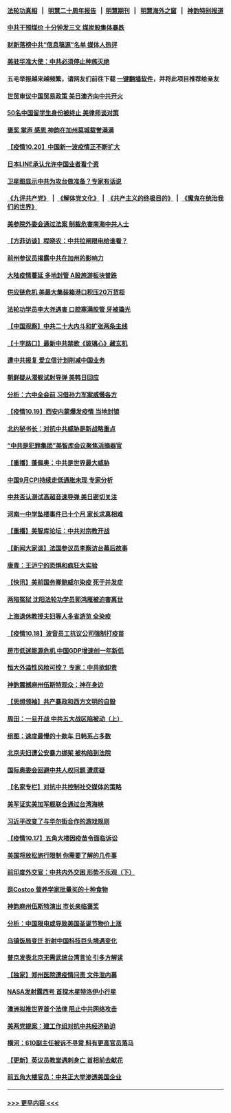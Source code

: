 #### [法轮功真相](https://github.com/gfw-breaker/truth/blob/master/README.md?t=0) &nbsp;&nbsp;|&nbsp;&nbsp; [明慧二十周年报告](https://github.com/gfw-breaker/mh-reports/blob/master/README.md?t=0) &nbsp;&nbsp;|&nbsp;&nbsp;[明慧期刊](https://github.com/gfw-breaker/mh-qikan) &nbsp;&nbsp;|&nbsp;&nbsp; [明慧海外之窗](https://github.com/gfw-breaker/mh-news/blob/master/README.md?t=0) &nbsp;&nbsp;|&nbsp;&nbsp; [神韵特别报道](https://github.com/gfw-breaker/mh-news/blob/master/shenyun.md?t=0)
#### [中共干预煤价 十分钟发三文 煤炭股集体暴跌](../pages/nf4514/n13318004.md?t=10210750) 
#### [财新落榜中共“信息稿源”名单 媒体人热评](../pages/nf4514/n13317969.md?t=10210750) 
#### [美驻华准大使：中共必须停止种族灭绝](../pages/nf4514/n13318037.md?t=10210750) 
#### 五毛举报越来越频繁，请网友们前往下载 [一键翻墙软件](https://github.com/gfw-breaker/ssr-accounts)，并将此项目推荐给亲友
#### [世贸审议中国贸易政策 美日澳齐向中共开火](../pages/nf4514/n13318088.md?t=10210750) 
#### [50名中国留学生身份被终止 美律师谈对策](../pages/nf4514/n13316652.md?t=10210750) 
#### [褒奖 掌声 感恩 神韵在加州莫城载誉满满](../pages/nf4514/n13317736.md?t=10210750) 
#### [【疫情10.20】中国新一波疫情正不断扩大](../pages/nf4514/n13317227.md?t=10210750) 
#### [日本LINE承认允许中国业者看个资](../pages/nf4514/n13317144.md?t=10210750) 
#### [卫星图显示中共为攻台做准备？专家有话说](../pages/nf4514/n13316193.md?t=10210750) 
#### [《九评共产党》](https://github.com/begood0513/9ping.md/blob/master/README.md) &nbsp;|&nbsp; [《解体党文化》](../../../../jtdwh.md/blob/master/README.md)  &nbsp;|&nbsp; [《共产主义的终极目的》](../../../../gczydzjmd.md/blob/master/README.md) &nbsp;|&nbsp; [《魔鬼在统治我们的世界》](../../../../mgztzwmdsj.md/blob/master/README.md) 
#### [美参院外委会通过法案 制裁危害南海中共人士](../pages/nf4514/n13316477.md?t=10210750) 
#### [【方菲访谈】程晓农：中共拉闸限电给谁看？](../pages/nf4514/n13315612.md?t=10210750) 
#### [前州参议员揭露中共在加州的影响力](../pages/nf4514/n13315881.md?t=10210750) 
#### [大陆疫情蔓延 多地封管 A股旅游板块普跌](../pages/nf4514/n13315760.md?t=10210750) 
#### [供应链危机 美最大集装箱港口积压20万货柜](../pages/nf4514/n13315779.md?t=10210750) 
#### [法轮功学员李大尧遇害 口腔塞满胶管 牙被撬光](../pages/nf4514/n13314991.md?t=10210750) 
#### [【中国观察】中共二十大内斗和扩张两条主线](../pages/nf4514/n13315551.md?t=10210750) 
#### [【十字路口】最新中共禁歌《玻璃心》藏玄机](../pages/nf4514/n13315277.md?t=10210750) 
#### [遭中共报复 爱立信计划削减中国业务](../pages/nf4514/n13315437.md?t=10210750) 
#### [朝鲜疑从潜舰试射导弹 美韩日回应](../pages/nf4514/n13315205.md?t=10210750) 
#### [分析：六中全会前 习借孙力军案威慑各方](../pages/nf4514/n13315040.md?t=10210750) 
#### [【疫情10.19】西安内蒙爆发疫情 当地封锁](../pages/nf4514/n13314635.md?t=10210750) 
#### [北约秘书长：对抗中共威胁是新战略重点](../pages/nf4514/n13314233.md?t=10210750) 
#### [“中共是犯罪集团”美智库会议聚焦活摘器官](../pages/nf4514/n13313806.md?t=10210750) 
#### [【重播】蓬佩奥：中共是世界最大威胁](../pages/nf4514/n13313404.md?t=10210750) 
#### [中国9月CPI持续走低通胀未现 专家分析](../pages/nf4514/n13313273.md?t=10210750) 
#### [中共否认测试高超音速导弹 美日密切关注](../pages/nf4514/n13313182.md?t=10210750) 
#### [河南一中学坠楼事件已十个月 家长求真相难](../pages/nf4514/n13312151.md?t=10210750) 
#### [【重播】美智库论坛：中共对宗教开战](../pages/nf4514/n13312904.md?t=10210750) 
#### [【新闻大家谈】法国参议员李察访台幕后故事](../pages/nf4514/n13308813.md?t=10210750) 
#### [唐青：王沪宁的恐惧和疯狂大实验](../pages/nf4514/n13310915.md?t=10210750) 
#### [【快讯】美前国务卿鲍威尔染疫 死于并发症](../pages/nf4514/n13312819.md?t=10210750) 
#### [两陷冤狱 沈阳法轮功学员郭鸿雁被迫害离世](../pages/nf4514/n13310194.md?t=10210750) 
#### [上海退休教授夫妇等人多省游览 全染疫](../pages/nf4514/n13311386.md?t=10210750) 
#### [【疫情10.18】波音员工抗议公司强制打疫苗](../pages/nf4514/n13311988.md?t=10210750) 
#### [房市低迷能源危机 中国GDP增速创一年新低](../pages/nf4514/n13311933.md?t=10210750) 
#### [恒大外溢性风险可控？ 专家：中共欲卸责](../pages/nf4514/n13311381.md?t=10210750) 
#### [神韵震撼麻州伍斯特观众：神在身边](../pages/nf4514/n13311364.md?t=10210750) 
#### [【思想领袖】共产暴政和西方文明的自毁](../pages/nf4514/n13283489.md?t=10210750) 
#### [周田：一旦开战 中共五大战区陷被动（上）](../pages/nf4514/n13310977.md?t=10210750) 
#### [组图：速度最慢的十款车 日韩系占多数](../pages/nf4514/n13295738.md?t=10210750) 
#### [北京夫妇遭公安暴力绑架 被构陷到法院](../pages/nf4514/n13310517.md?t=10210750) 
#### [国际奥委会回避中共人权问题 遭质疑](../pages/nf4514/n13309583.md?t=10210750) 
#### [【名家专栏】对抗中共控制社交媒体的策略](../pages/nf4514/n13310382.md?t=10210750) 
#### [美军证实美加军舰联合通过台湾海峡](../pages/nf4514/n13310453.md?t=10210750) 
#### [习近平改变了与华尔街合作的游戏规则](../pages/nf4514/n13309820.md?t=10210750) 
#### [【疫情10.17】五角大楼因疫苗令面临诉讼](../pages/nf4514/n13310082.md?t=10210750) 
#### [美国将放松旅行限制 你需要了解的几件事](../pages/nf4514/n13308910.md?t=10210750) 
#### [前印度外交官：中共内外交困 形势不乐观（下）](../pages/nf4514/n13308035.md?t=10210750) 
#### [逛Costco 营养学家批量买的十种食物](../pages/nf4514/n13307519.md?t=10210750) 
#### [神韵麻州伍斯特演出 市长亲临褒奖](../pages/nf4514/n13309881.md?t=10210750) 
#### [分析：中国限电或导致美国圣诞节物价上涨](../pages/nf4514/n13299712.md?t=10210750) 
#### [乌镇饭局变迁 折射中国科技巨头境遇变化](../pages/nf4514/n13307822.md?t=10210750) 
#### [普京发表北京无需武统台湾言论 引多方解读](../pages/nf4514/n13309275.md?t=10210750) 
#### [【独家】郑州医院遭疫情问责 文件泄内幕](../pages/nf4514/n13307886.md?t=10210750) 
#### [NASA发射露西号 首探木星特洛伊小行星](../pages/nf4514/n13309065.md?t=10210750) 
#### [澳洲拟推世界首个法律 阻止中共网络攻击](../pages/nf4514/n13307778.md?t=10210750) 
#### [美两党提案：建工作组对抗中共经济胁迫](../pages/nf4514/n13308900.md?t=10210750) 
#### [横河：610副主任被诉不寻常 料有更高官员落马](../pages/nf4514/n13307942.md?t=10210750) 
#### [【更新】英议员教堂遇刺身亡 首相前去献花](../pages/nf4514/n13307288.md?t=10210750) 
#### [前五角大楼官员：中共正大举渗透美国企业](../pages/nf4514/n13308274.md?t=10210750) 

----
#### [ >>> 更早内容 <<< ](../indexes/nf4514-earlier.md)
